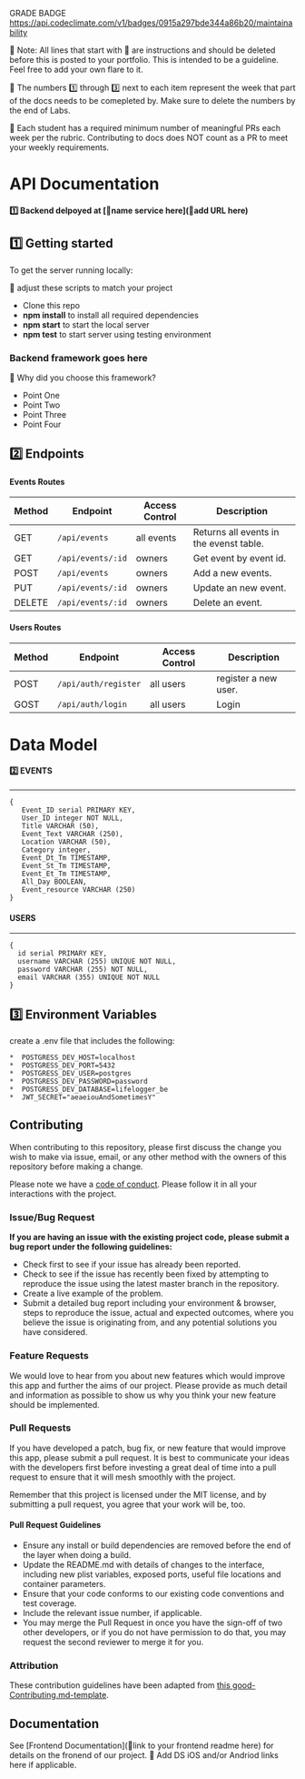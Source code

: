 GRADE BADGE
https://api.codeclimate.com/v1/badges/0915a297bde344a86b20/maintainability

🚫 Note: All lines that start with 🚫 are instructions and should be deleted before this is posted to your portfolio. This is intended to be a guideline. Feel free to add your own flare to it.

🚫 The numbers 1️⃣ through 3️⃣ next to each item represent the week that part of the docs needs to be comepleted by.  Make sure to delete the numbers by the end of Labs.

🚫 Each student has a required minimum number of meaningful PRs each week per the rubric.  Contributing to docs does NOT count as a PR to meet your weekly requirements.

# API Documentation

#### 1️⃣ Backend delpoyed at [🚫name service here](🚫add URL here) <br>

## 1️⃣ Getting started

To get the server running locally:

🚫 adjust these scripts to match your project

- Clone this repo
- **npm install** to install all required dependencies
- **npm start** to start the local server
- **npm test** to start server using testing environment

### Backend framework goes here

🚫 Why did you choose this framework?

-    Point One
-    Point Two
-    Point Three
-    Point Four

## 2️⃣ Endpoints

#### Events Routes

| Method | Endpoint                | Access Control | Description                                  |
| ------ | ----------------------- | -------------- | -------------------------------------------- |
| GET    | `/api/events`           | all events     | Returns all events in the evenst table.      |
| GET    | `/api/events/:id`       | owners         | Get event by event id.                       |
| POST   | `/api/events`           | owners         | Add a new events.                            |
| PUT    | `/api/events/:id`       | owners         | Update an new event.                         |
| DELETE | `/api/events/:id`       | owners         | Delete an event.                             |

#### Users Routes

| Method | Endpoint                | Access Control      | Description                                        |
| ------ | ----------------------- | ------------------- | -------------------------------------------------- |
| POST    | `/api/auth/register`   | all users           | register a new user.                               |
| GOST    | `/api/auth/login`      | all users           | Login                                              |


# Data Model

#### 2️⃣ EVENTS

---

```
{
   Event_ID serial PRIMARY KEY,
   User_ID integer NOT NULL,
   Title VARCHAR (50),	
   Event_Text VARCHAR (250),	
   Location VARCHAR (50),
   Category integer,
   Event_Dt_Tm TIMESTAMP,
   Event_St_Tm TIMESTAMP,
   Event_Et_Tm TIMESTAMP,
   All_Day BOOLEAN,
   Event_resource VARCHAR (250)
}
```

#### USERS

---

```
{
  id serial PRIMARY KEY,
  username VARCHAR (255) UNIQUE NOT NULL,
  password VARCHAR (255) NOT NULL,
  email VARCHAR (355) UNIQUE NOT NULL
}
```

## 3️⃣ Environment Variables

create a .env file that includes the following:

    *  POSTGRESS_DEV_HOST=localhost
    *  POSTGRESS_DEV_PORT=5432
    *  POSTGRESS_DEV_USER=postgres
    *  POSTGRESS_DEV_PASSWORD=password
    *  POSTGRESS_DEV_DATABASE=lifelogger_be  
    *  JWT_SECRET="aeaeiouAndSometimesY"
   
    
## Contributing

When contributing to this repository, please first discuss the change you wish to make via issue, email, or any other method with the owners of this repository before making a change.

Please note we have a [code of conduct](./code_of_conduct.md). Please follow it in all your interactions with the project.

### Issue/Bug Request

 **If you are having an issue with the existing project code, please submit a bug report under the following guidelines:**
 - Check first to see if your issue has already been reported.
 - Check to see if the issue has recently been fixed by attempting to reproduce the issue using the latest master branch in the repository.
 - Create a live example of the problem.
 - Submit a detailed bug report including your environment & browser, steps to reproduce the issue, actual and expected outcomes,  where you believe the issue is originating from, and any potential solutions you have considered.

### Feature Requests

We would love to hear from you about new features which would improve this app and further the aims of our project. Please provide as much detail and information as possible to show us why you think your new feature should be implemented.

### Pull Requests

If you have developed a patch, bug fix, or new feature that would improve this app, please submit a pull request. It is best to communicate your ideas with the developers first before investing a great deal of time into a pull request to ensure that it will mesh smoothly with the project.

Remember that this project is licensed under the MIT license, and by submitting a pull request, you agree that your work will be, too.

#### Pull Request Guidelines

- Ensure any install or build dependencies are removed before the end of the layer when doing a build.
- Update the README.md with details of changes to the interface, including new plist variables, exposed ports, useful file locations and container parameters.
- Ensure that your code conforms to our existing code conventions and test coverage.
- Include the relevant issue number, if applicable.
- You may merge the Pull Request in once you have the sign-off of two other developers, or if you do not have permission to do that, you may request the second reviewer to merge it for you.

### Attribution

These contribution guidelines have been adapted from [this good-Contributing.md-template](https://gist.github.com/PurpleBooth/b24679402957c63ec426).

## Documentation

See [Frontend Documentation](🚫link to your frontend readme here) for details on the fronend of our project.
🚫 Add DS iOS and/or Andriod links here if applicable.
